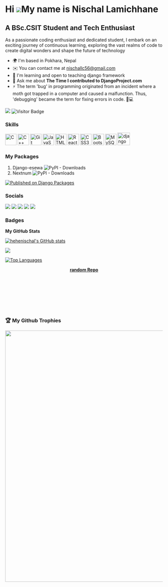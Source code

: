 Hi ![](https://user-images.githubusercontent.com/18350557/176309783-0785949b-9127-417c-8b55-ab5a4333674e.gif)My name is Nischal Lamichhane 
=====================================================================================================================================

A BSc.CSIT Student and Tech Enthusiast
--------------------------------------

As a passionate coding enthusiast and dedicated student, I embark on an exciting journey of continuous learning, exploring the vast realms of code to create digital wonders and shape the future of technology

* 🌍  I'm based in Pokhara, Nepal
* ✉️  You can contact me at [nischallc56@gmail.com](mailto:nischallc56@gmail.com)
* 🧠  I'm learning and open to teaching django framework
*  💬 Ask me about **The Time I contributed to DjangoProject.com**
* ⚡  The term 'bug' in programming originated from an incident where a moth got trapped in a computer and caused a malfunction. Thus, 'debugging' became the term for fixing errors in code. 🐛💻

<a href="https://www.github.com/hehenischal" target="_blank" rel="noreferrer"><img
src="https://img.shields.io/github/followers/hehenischal?logo=github&style=for-the-badge&color=0891b2&labelColor=000000" /></a>
![Visitor Badge](https://komarev.com/ghpvc/?username=hehenischal&color=blue)


### Skills


<p align="left">
<a href="https://docs.microsoft.com/en-us/cpp/?view=msvc-170" target="_blank" rel="noreferrer"><img src="https://raw.githubusercontent.com/danielcranney/readme-generator/main/public/icons/skills/c-colored.svg" width="36" height="36" alt="C" /></a>
<a href="https://docs.microsoft.com/en-us/cpp/?view=msvc-170" target="_blank" rel="noreferrer"><img src="https://raw.githubusercontent.com/danielcranney/readme-generator/main/public/icons/skills/cplusplus-colored.svg" width="36" height="36" alt="C++" /></a>
<a href="https://git-scm.com/" target="_blank" rel="noreferrer"><img src="https://raw.githubusercontent.com/danielcranney/readme-generator/main/public/icons/skills/git-colored.svg" width="36" height="36" alt="Git" /></a>
<a href="https://developer.mozilla.org/en-US/docs/Web/JavaScript" target="_blank" rel="noreferrer"><img src="https://raw.githubusercontent.com/danielcranney/readme-generator/main/public/icons/skills/javascript-colored.svg" width="36" height="36" alt="JavaScript" /></a>
<a href="https://developer.mozilla.org/en-US/docs/Glossary/HTML5" target="_blank" rel="noreferrer"><img src="https://raw.githubusercontent.com/danielcranney/readme-generator/main/public/icons/skills/html5-colored.svg" width="36" height="36" alt="HTML5" /></a>
<a href="https://reactjs.org/" target="_blank" rel="noreferrer"><img src="https://raw.githubusercontent.com/danielcranney/readme-generator/main/public/icons/skills/react-colored.svg" width="36" height="36" alt="React" /></a>
<a href="https://www.w3.org/TR/CSS/#css" target="_blank" rel="noreferrer"><img src="https://raw.githubusercontent.com/danielcranney/readme-generator/main/public/icons/skills/css3-colored.svg" width="36" height="36" alt="CSS3" /></a>
<a href="https://getbootstrap.com/" target="_blank" rel="noreferrer"><img src="https://raw.githubusercontent.com/danielcranney/readme-generator/main/public/icons/skills/bootstrap-colored.svg" width="36" height="36" alt="Bootstrap" /></a>
<a href="https://www.mysql.com/" target="_blank" rel="noreferrer"><img src="https://raw.githubusercontent.com/danielcranney/readme-generator/main/public/icons/skills/mysql-colored.svg" width="36" height="36" alt="MySQL" /></a>
<a href="https://www.djangoproject.com/" target="_blank" rel="noreferrer"> <img src="https://cdn.worldvectorlogo.com/logos/django.svg" alt="django" width="40" height="40"/> </a> 
</p>

### My Packages 
1. Django-esewa
![PyPI - Downloads](https://img.shields.io/pypi/dm/django-esewa)
2. Nextnum
![PyPI - Downloads](https://img.shields.io/pypi/dm/nextnum)

[![Published on Django Packages](https://img.shields.io/badge/Published%20on-Django%20Packages-0c3c26)](https://djangopackages.org/packages/p/django-esewa/)


### Socials
![](http://github-profile-summary-cards.vercel.app/api/cards/profile-details?username=hehenischal&theme=github_dark)
![](http://github-profile-summary-cards.vercel.app/api/cards/repos-per-language?username=hehenischal&theme=github_dark)
![](http://github-profile-summary-cards.vercel.app/api/cards/most-commit-language?username=hehenischal&theme=github_dark)
![](http://github-profile-summary-cards.vercel.app/api/cards/stats?username=hehenischal&theme=github_dark)
![](http://github-profile-summary-cards.vercel.app/api/cards/productive-time?username=hehenischal&theme=github_dark&utcOffset=8)


### Badges

<b>My GitHub Stats</b>

<a href="http://www.github.com/hehenischal"><img src="https://github-readme-stats.vercel.app/api?username=hehenischal&show_icons=true&hide=&count_private=true&title_color=0891b2&text_color=ffffff&icon_color=0891b2&bg_color=000000&hide_border=true&show_icons=true" alt="hehenischal's GitHub stats" /></a>

<a href="[http://www.github.com/hehenischal](https://github-readme-streak-stats.herokuapp.com/?user=hehenischal&stroke=ffffff&background=000000&ring=0891b2&fire=0891b2&currStreakNum=ffffff&currStreakLabel=0891b2&sideNums=ffffff&sideLabels=ffffff&dates=ffffff&hide_border=true)"><img src="https://github-readme-streak-stats.herokuapp.com/?user=hehenischal&stroke=ffffff&background=000000&ring=0891b2&fire=0891b2&currStreakNum=ffffff&currStreakLabel=0891b2&sideNums=ffffff&sideLabels=ffffff&dates=ffffff&hide_border=true" /></a>



<a href="https://github.com/hehenischal" align="left"><img src="https://github-readme-stats.vercel.app/api/top-langs/?username=hehenischal&langs_count=10&title_color=0891b2&text_color=ffffff&icon_color=0891b2&bg_color=000000&hide_border=true&locale=en&custom_title=Top%20%Languages" alt="Top Languages" /></a>



<div width="100%" align="center">
<a href="https://github.com/hehenischal/license-plate-reader" align="left">
  <b>random Repo</b>
</a></div><br /><br /><br /><br /><br /><br /><br />

### 🏆 My Github Trophies


  <a href="https://github.com/hehenischal?tab=repositories"><img width="800px" src="https://github-profile-trophy.vercel.app/?username=hehenischal&column=8&theme=discord&no-frame=true"/></a>

